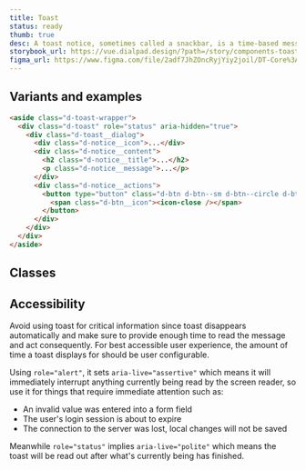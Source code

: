 ```yaml
---
title: Toast
status: ready
thumb: true
desc: A toast notice, sometimes called a snackbar, is a time-based message that appears based on users' actions. It contains at-a-glance information about outcomes and can be paired with actions.
storybook_url: https://vue.dialpad.design/?path=/story/components-toast--default
figma_url: https://www.figma.com/file/2adf7JhZOncRyjYiy2joil/DT-Core%3A-Components-7?node-id=8919%3A21834&viewport=-496%2C632%2C0.48&t=xHutRjwo1o5zMTgT-11
---
```


<!-- <component-combinator component-name="DtToast" /> -->

## Variants and examples

<example-toast />

```html
<aside class="d-toast-wrapper">
  <div class="d-toast" role="status" aria-hidden="true">
    <div class="d-toast__dialog">
      <div class="d-notice__icon">...</div>
      <div class="d-notice__content">
        <h2 class="d-notice__title">...</h2>
        <p class="d-notice__message">...</p>
      </div>
      <div class="d-notice__actions">
        <button type="button" class="d-btn d-btn--sm d-btn--circle d-btn--muted" aria-label="Close">
          <span class="d-btn__icon"><icon-close /></span>
        </button>
      </div>
    </div>
  </div>
</aside>
```

## Classes

<component-class-table component-name="toast" />

## Accessibility

Avoid using toast for critical information since toast disappears automatically and make sure
to provide enough time to read the message and act consequently. For best accessible user experience, the amount of
time a toast displays for should be user configurable.

Using `role="alert"`, it sets `aria-live="assertive"` which
means it will immediately interrupt anything currently being read by the screen reader, so use it for things
that require immediate attention such as:

- An invalid value was entered into a form field
- The user's login session is about to expire
- The connection to the server was lost, local changes will not be saved

Meanwhile `role="status"` implies `aria-live="polite"` which
means the toast will be read out after what's currently being has finished.

<component-accessible-table component-name="toast" />

<script setup>
  import ExampleToast from '@exampleComponents/ExampleToast.vue';
</script>
